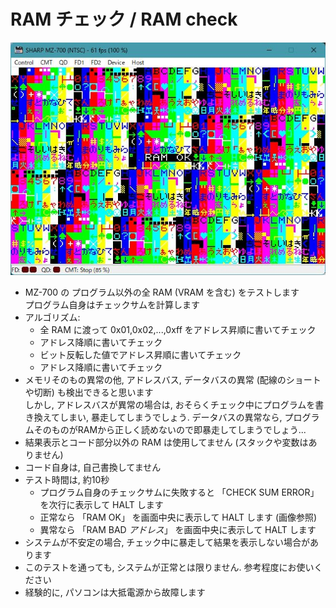 # RAM チェック / RAM check

![image](ram-check.jpg)

* MZ-700 の プログラム以外の全 RAM (VRAM を含む) をテストします<br>
  プログラム自身はチェックサムを計算します
* アルゴリズム:
  * 全 RAM に渡って 0x01,0x02,...,0xff をアドレス昇順に書いてチェック
  * アドレス降順に書いてチェック
  * ビット反転した値でアドレス昇順に書いてチェック
  * アドレス降順に書いてチェック
* メモリそのもの異常の他, アドレスバス, データバスの異常 (配線のショートや切断) も検出できると思います<br>
  しかし, アドレスバスが異常の場合は, おそらくチェック中にプログラムを書き換えてしまい, 暴走してしまうでしょう. データバスの異常なら, プログラムそのものがRAMから正しく読めないので即暴走してしまうでしょう...
* 結果表示とコード部分以外の RAM は使用してません (スタックや変数はありません)
* コード自身は, 自己書換してません
* テスト時間は, 約10秒
  * プログラム自身のチェックサムに失敗すると 「CHECK SUM ERROR」 を次行に表示して HALT します
  * 正常なら 「RAM OK」 を画面中央に表示して HALT します (画像参照)
  * 異常なら 「RAM BAD *アドレス*」 を画面中央に表示して HALT します
* システムが不安定の場合, チェック中に暴走して結果を表示しない場合があります
* このテストを通っても, システムが正常とは限りません. 参考程度にお使いください
* 経験的に, パソコンは大抵電源から故障します